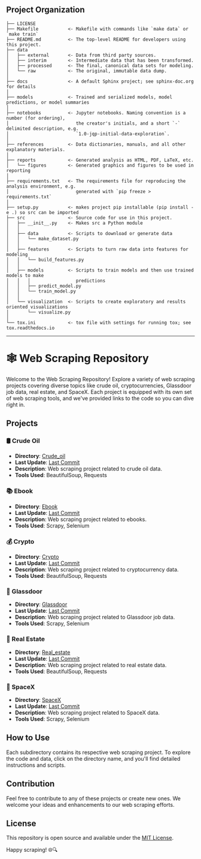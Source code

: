 Project Organization
------------

    ├── LICENSE
    ├── Makefile           <- Makefile with commands like `make data` or `make train`
    ├── README.md          <- The top-level README for developers using this project.
    ├── data
    │   ├── external       <- Data from third party sources.
    │   ├── interim        <- Intermediate data that has been transformed.
    │   ├── processed      <- The final, canonical data sets for modeling.
    │   └── raw            <- The original, immutable data dump.
    │
    ├── docs               <- A default Sphinx project; see sphinx-doc.org for details
    │
    ├── models             <- Trained and serialized models, model predictions, or model summaries
    │
    ├── notebooks          <- Jupyter notebooks. Naming convention is a number (for ordering),
    │                         the creator's initials, and a short `-` delimited description, e.g.
    │                         `1.0-jqp-initial-data-exploration`.
    │
    ├── references         <- Data dictionaries, manuals, and all other explanatory materials.
    │
    ├── reports            <- Generated analysis as HTML, PDF, LaTeX, etc.
    │   └── figures        <- Generated graphics and figures to be used in reporting
    │
    ├── requirements.txt   <- The requirements file for reproducing the analysis environment, e.g.
    │                         generated with `pip freeze > requirements.txt`
    │
    ├── setup.py           <- makes project pip installable (pip install -e .) so src can be imported
    ├── src                <- Source code for use in this project.
    │   ├── __init__.py    <- Makes src a Python module
    │   │
    │   ├── data           <- Scripts to download or generate data
    │   │   └── make_dataset.py
    │   │
    │   ├── features       <- Scripts to turn raw data into features for modeling
    │   │   └── build_features.py
    │   │
    │   ├── models         <- Scripts to train models and then use trained models to make
    │   │   │                 predictions
    │   │   ├── predict_model.py
    │   │   └── train_model.py
    │   │
    │   └── visualization  <- Scripts to create exploratory and results oriented visualizations
    │       └── visualize.py
    │
    └── tox.ini            <- tox file with settings for running tox; see tox.readthedocs.io


--------

# 🕸️ Web Scraping Repository

Welcome to the Web Scraping Repository! Explore a variety of web scraping projects covering diverse topics like crude oil, cryptocurrencies, Glassdoor job data, real estate, and SpaceX. Each project is equipped with its own set of web scraping tools, and we've provided links to the code so you can dive right in.

## Projects

### 🛢️ Crude Oil

- __Directory__: [Crude_oil](./Crude_oil/Crude_oil/spiders/Oil_data.py)
- __Last Update__: [Last Commit](./Crude_Oil)
- __Description__: Web scraping project related to crude oil data.
- __Tools Used__: BeautifulSoup, Requests

### 📚 Ebook

- __Directory__: [Ebook](./Ebook)
- __Last Update__: [Last Commit](./Ebook)
- __Description__: Web scraping project related to ebooks.
- __Tools Used__: Scrapy, Selenium

### 💰 Crypto

- __Directory__: [Crypto](./crypto/crypto/spiders)
- __Last Update__: [Last Commit](./crypto)
- __Description__: Web scraping project related to cryptocurrency data.
- __Tools Used__: BeautifulSoup, Requests

### 🏢 Glassdoor

- __Directory__: [Glassdoor](./glassdoor)
- __Last Update__: [Last Commit](./glassdoor)
- __Description__: Web scraping project related to Glassdoor job data.
- __Tools Used__: Scrapy, Selenium

### 🏡 Real Estate

- __Directory__: [Real_estate](./real_estate)
- __Last Update__: [Last Commit](./real_estate)
- __Description__: Web scraping project related to real estate data.
- __Tools Used__: BeautifulSoup, Requests

### 🚀 SpaceX

- __Directory__: [SpaceX](./spacex)
- __Last Update__: [Last Commit](./spacex)
- __Description__: Web scraping project related to SpaceX data.
- __Tools Used__: Scrapy, Selenium

## How to Use

Each subdirectory contains its respective web scraping project. To explore the code and data, click on the directory name, and you'll find detailed instructions and scripts.

## Contribution

Feel free to contribute to any of these projects or create new ones. We welcome your ideas and enhancements to our web scraping efforts.

## License

This repository is open source and available under the [MIT License](./LICENSE).

Happy scraping! 🌐🔍
